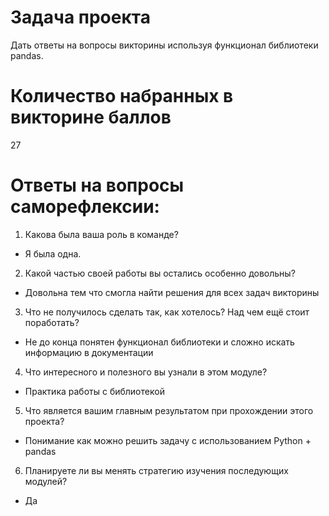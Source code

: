 # Задача проекта
Дать ответы на вопросы викторины используя функционал библиотеки pandas.

# Количество набранных в викторине баллов
27

# Ответы на вопросы саморефлексии:
1. Какова была ваша роль в команде?
 - Я была одна.

2. Какой частью своей работы вы остались особенно довольны?
 - Довольна тем что смогла найти решения для всех задач викторины

3. Что не получилось сделать так, как хотелось? Над чем ещё стоит поработать?
 - Не до конца понятен функционал библиотеки и сложно искать информацию в документации

4. Что интересного и полезного вы узнали в этом модуле?
 - Практика работы с библиотекой

5. Что является вашим главным результатом при прохождении этого проекта?
 - Понимание как можно решить задачу с использованием Python + pandas

6. Планируете ли вы менять стратегию изучения последующих модулей?
 - Да
